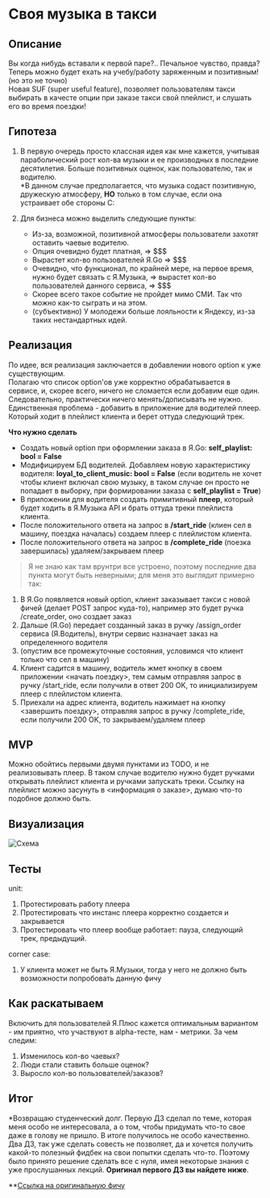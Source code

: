 # Своя музыка в такси


## Описание
Вы когда нибудь вставали к первой паре?.. Печальное чувство, правда? Теперь можно будет ехать на учебу/работу заряженным и позитивным! (но это не точно)  
Новая SUF (super useful feature), позволяет пользователям такси выбирать в качесте опции при заказе такси свой плейлист, и слушать его во время поездки!


## Гипотеза
1. В первую очередь просто классная идея как мне кажется, учитывая параболический рост кол-ва музыки и ее производных в последние десятилетия.
Больше позитивных оценок, как пользователю, так и водителю.  
\*В данном случае предполагается, что музыка содаст позитивную, дружескую атмосферу, **НО** только в том случае, если она устраивает обе стороны С:

2. Для бизнеса можно выделить следующие пункты:
    - Из-за, возможной, позитивной атмосферы пользователи захотят оставить чаевые водителю.
    - Опция очевидно будет платная, => $$$
    - Вырастет кол-во пользователей Я.Go => $$$
    - Очевидно, что функционал, по крайней мере, на первое время, нужно будет связать с Я.Музыка, => вырастет кол-во пользователей данного сервиса, => $$$
    - Скорее всего такое событие не пройдет мимо СМИ. Так что можно как-то сыграть и на этом.
    - (субъективно) У молодежи больше лояльности к Яндексу, из-за таких нестандартных идей.


## Реализация
По идее, вся реализация заключается в добавлении нового option к уже существующим.  
Полагаю что список option'ов уже корректно обрабатывается в сервисе, и, скорее всего, ничего не сломается если добавим еще один. Следовательно, практически ничего менять/дописывать не нужно.  
Единственная проблема - добавить в приложение для водителей плеер. Который ходит в плейлист клиента и берет оттуда следующий трек.  

**Что нужно сделать**  
  - Создать новый option при оформлении заказа в Я.Go: **self_playlist: bool = False**
  - Модифицируем БД водителей. Добавляем новую характеристику водителя: **loyal_to_client_music: bool = False** (если водитель не хочет чтобы клиент включал свою музыку, в таком случае он просто не попадает в выборку, при формировании заказа с **self_playlist = True**)
  - В приложении для водителя создать примитивный **плеер**, который будет ходить в Я.Музыка API и брать оттуда треки плейлиста клиента.
  - После положительного ответа на запрос в **/start_ride** (клиен сел в машину, поездка началась) создаем плеер с плейлистом клиента.
  - После положительного ответа на запрос в **/complete_ride** (поезка завершилась) удаляем/закрываем плеер  

> Я не знаю как там врунтри все устроено, поэтому последние два пункта могут быть неверными; для меня это выглядит примерно так:  
1. В Я.Go появляется новый option, клиент заказывает такси с новой фичей (делает POST запрос куда-то), например это будет ручка /create_order, оно создает заказ
2. Дальше (Я.Go) передает созданный заказ в ручку /assign_order сервиса (Я.Водитель), внутри сервис назначает заказ на определенного водителя
3. (опустим все промежуточные состояния, условимся что клиент только что сел в машину)
4. Клиент садится в машину, водитель жмет кнопку в своем приложении <начать поездку>, тем самым отправляя запрос в ручку /start_ride, если получили в ответ 200 OK, то инициализируем плеер с плейлистом клиента.
5. Приехали на адрес клиента, водитель нажимает на кнопку <завершить поездку>, отправляя запрос в ручку /complete_ride, если получили 200 OK, то закрываем/удаляем плеер


## MVP
Можно обойтись первыми двумя пунктами из TODO, и не реализовывать плеер. В таком случае водителю нужно будет ручками открывать плейлист клиента и ручками запускать треки. Ссылку на плейлист можно засунуть в <информация о заказе>, думаю что-то подобное должно быть.


## Визуализация
![Схема](https://user-images.githubusercontent.com/56599235/124064524-a1f54c80-da3d-11eb-8e56-8f38b1a540d8.png)

## Тесты 
unit:  
1. Протестировать работу плеера  
2. Протестировать что инстанс плеера корректно создается и закрывается
3. Протестировать что плеер вообще работает: пауза, следующий трек, предыдущий.  

corner case:  
1. У клиента может не быть Я.Музыки, тогда у него не должно быть возможности попробовать данную фичу  


## Как раскатываем
Включить для пользователей Я.Плюс кажется оптимальным вариантом - им приятно, что участвуют в alpha-тесте, нам - метрики. 
За чем следим:
1. Изменилось кол-во чаевых?
2. Люди стали ставить больше оценок?
3. Выросло кол-во пользователей/заказов?


## Итог  
\*Возвращаю студенческий долг. Первую ДЗ сделал по теме, которая меня особо не интересовала, а о том, чтобы придумать что-то свое даже в голову не пришло. В итоге получилось не особо качественно. Два ДЗ, так уже сделать совесть не позволяет, да и хочется получить какой-то полезный фидбек на свои попытки сделать что-то. Поэтому было принято решение сделать все с нуля, имея некоторые знания с уже прослушанных лекций. **Оригинал первого ДЗ вы найдете ниже**.  
  
\*\*[Ссылка на оригинальную фичу](https://github.com/YaBackSchool2021/homework1/pull/12/files?short_path=887975f#diff-887975fae30699d64776d263e337dafe316de8870f5ad12ddfec5966a2fac092)
